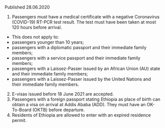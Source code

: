 Published 28.06.2020
1. Passengers must have a medical certificate with a negative Coronavirus (COVID-19) RT-PCR test result. The test must have been taken at most 120 hours before arrival.
- This does not apply to:
- passengers younger than 10 years;
- passengers with a diplomatic passport and their immediate family members;
- passengers with a service passport and their immediate family members;
- passengers with a Laissez-Passer issued by an African Union (AU) state and their immediate family members;
- passengers with a Laissez-Passer issued by the United Nations and their immediate family members.
2. E-visas issued before 18 June 2021 are accepted.
3. Passengers with a foreign passport stating Ethiopia as place of birth can obtain a visa on arrival at Addis Ababa (ADD). They must have an OK-To-Board (OKTB) before departure.
4. Residents of Ethiopia are allowed to enter with an expired residence permit.

